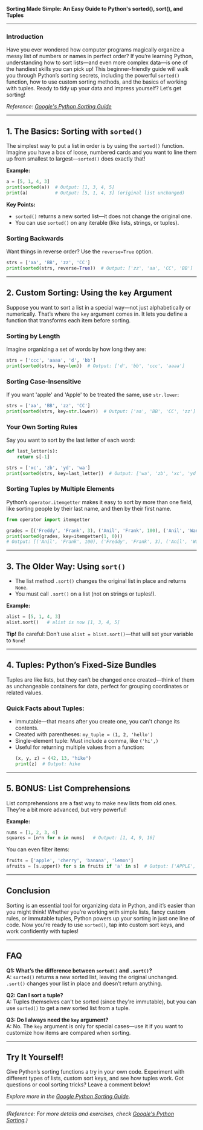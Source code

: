 **Sorting Made Simple: An Easy Guide to Python's sorted(), sort(), and Tuples**

---

### Introduction

Have you ever wondered how computer programs magically organize a messy list of numbers or names in perfect order? If you’re learning Python, understanding how to sort lists—and even more complex data—is one of the handiest skills you can pick up! This beginner-friendly guide will walk you through Python’s sorting secrets, including the powerful `sorted()` function, how to use custom sorting methods, and the basics of working with tuples. Ready to tidy up your data and impress yourself? Let’s get sorting!

*Reference: [Google's Python Sorting Guide](https://developers.google.com/edu/python/sorting)*

---

## 1. The Basics: Sorting with `sorted()`

The simplest way to put a list in order is by using the `sorted()` function. Imagine you have a box of loose, numbered cards and you want to line them up from smallest to largest—`sorted()` does exactly that!

**Example:**
```python
a = [5, 1, 4, 3]
print(sorted(a))  # Output: [1, 3, 4, 5]
print(a)          # Output: [5, 1, 4, 3] (original list unchanged)
```
**Key Points:**
- `sorted()` returns a new sorted list—it does not change the original one.
- You can use `sorted()` on any iterable (like lists, strings, or tuples).

### Sorting Backwards

Want things in reverse order? Use the `reverse=True` option.

```python
strs = ['aa', 'BB', 'zz', 'CC']
print(sorted(strs, reverse=True))  # Output: ['zz', 'aa', 'CC', 'BB']
```

---

## 2. Custom Sorting: Using the `key` Argument

Suppose you want to sort a list in a special way—not just alphabetically or numerically. That’s where the `key` argument comes in. It lets you define a function that transforms each item before sorting.

### Sorting by Length

Imagine organizing a set of words by how long they are:

```python
strs = ['ccc', 'aaaa', 'd', 'bb']
print(sorted(strs, key=len))  # Output: ['d', 'bb', 'ccc', 'aaaa']
```

### Sorting Case-Insensitive

If you want 'apple' and 'Apple' to be treated the same, use `str.lower`:

```python
strs = ['aa', 'BB', 'zz', 'CC']
print(sorted(strs, key=str.lower))  # Output: ['aa', 'BB', 'CC', 'zz']
```

### Your Own Sorting Rules

Say you want to sort by the last letter of each word:

```python
def last_letter(s):
    return s[-1]

strs = ['xc', 'zb', 'yd', 'wa']
print(sorted(strs, key=last_letter))  # Output: ['wa', 'zb', 'xc', 'yd']
```

### Sorting Tuples by Multiple Elements

Python’s `operator.itemgetter` makes it easy to sort by more than one field, like sorting people by their last name, and then by their first name.

```python
from operator import itemgetter

grades = [('Freddy', 'Frank', 3), ('Anil', 'Frank', 100), ('Anil', 'Wang', 24)]
print(sorted(grades, key=itemgetter(1, 0)))
# Output: [('Anil', 'Frank', 100), ('Freddy', 'Frank', 3), ('Anil', 'Wang', 24)]
```
---

## 3. The Older Way: Using `sort()`

- The list method `.sort()` changes the original list in place and returns `None`.
- You must call `.sort()` on a list (not on strings or tuples!).

**Example:**
```python
alist = [5, 1, 4, 3]
alist.sort()   # alist is now [1, 3, 4, 5]
```
**Tip!** Be careful: Don’t use `alist = blist.sort()`—that will set your variable to `None`!

---

## 4. Tuples: Python’s Fixed-Size Bundles

Tuples are like lists, but they can’t be changed once created—think of them as unchangeable containers for data, perfect for grouping coordinates or related values.

### Quick Facts about Tuples:
- Immutable—that means after you create one, you can't change its contents.
- Created with parentheses: `my_tuple = (1, 2, 'hello')`
- Single-element tuple: Must include a comma, like `('hi',)`
- Useful for returning multiple values from a function:
  ```python
  (x, y, z) = (42, 13, "hike")
  print(z)  # Output: hike
  ```
---

## 5. BONUS: List Comprehensions

List comprehensions are a fast way to make new lists from old ones. They're a bit more advanced, but very powerful!

**Example:**
```python
nums = [1, 2, 3, 4]
squares = [n*n for n in nums]   # Output: [1, 4, 9, 16]
```

You can even filter items:
```python
fruits = ['apple', 'cherry', 'banana', 'lemon']
afruits = [s.upper() for s in fruits if 'a' in s]  # Output: ['APPLE', 'BANANA']
```
---

## Conclusion

Sorting is an essential tool for organizing data in Python, and it’s easier than you might think! Whether you’re working with simple lists, fancy custom rules, or immutable tuples, Python powers up your sorting in just one line of code. Now you're ready to use `sorted()`, tap into custom sort keys, and work confidently with tuples!

---

## FAQ

**Q1: What’s the difference between `sorted()` and `.sort()`?**  
A: `sorted()` returns a new sorted list, leaving the original unchanged. `.sort()` changes your list in place and doesn’t return anything.

**Q2: Can I sort a tuple?**  
A: Tuples themselves can't be sorted (since they're immutable), but you can use `sorted()` to get a new sorted list from a tuple.

**Q3: Do I always need the `key` argument?**  
A: No. The `key` argument is only for special cases—use it if you want to customize how items are compared when sorting.

---

## Try It Yourself!

Give Python’s sorting functions a try in your own code. Experiment with different types of lists, custom sort keys, and see how tuples work. Got questions or cool sorting tricks? Leave a comment below!

*Explore more in the [Google Python Sorting Guide](https://developers.google.com/edu/python/sorting)*.

---

*(Reference: For more details and exercises, check [Google's Python Sorting](https://developers.google.com/edu/python/sorting).)*